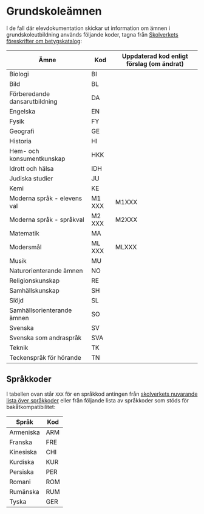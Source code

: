 Grundskoleämnen
===============
I de fall där elevdokumentation skickar ut information om ämnen i grundskoleutbildning används följande koder, tagna från [Skolverkets föreskrifter om betygskatalog](https://www.skolverket.se/regelverk/skolfs/skolfs?_xurl_=http%3A%2F%2Fwww5.skolverket.se%2Fwtpub%2Fws%2Fskolfs%2Fwpubext%2Ffs%2FRecord%3Fk%3D2263):

Ämne                           | Kod    | Uppdaterad kod enligt förslag (om ändrat)
-------------------------------|--------|-----------------------------------------
 Biologi                       | BI     |
 Bild                          | BL     |
 Förberedande dansarutbildning | DA     |
 Engelska                      | EN     |
 Fysik                         | FY     |
 Geografi                      | GE     |
 Historia                      | HI     |
 Hem- och konsumentkunskap     | HKK    |
 Idrott och hälsa              | IDH    |
 Judiska studier               | JU     |
 Kemi                          | KE     |
 Moderna språk - elevens val   | M1 XXX | M1XXX
 Moderna språk - språkval      | M2 XXX | M2XXX
 Matematik                     | MA     |
 Modersmål                     | ML XXX | MLXXX
 Musik                         | MU     |
 Naturorienterande ämnen       | NO     |
 Religionskunskap              | RE     |
 Samhällskunskap               | SH     |
 Slöjd                         | SL     |
 Samhällsorienterande ämnen    | SO     |
 Svenska                       | SV     |
 Svenska som andraspråk        | SVA    |
 Teknik                        | TK     |
 Teckenspråk för hörande       | TN     |

Språkkoder
----------
I tabellen ovan står `XXX` för en språkkod antingen från [skolverkets nuvarande lista över språkkoder](https://www.skolverket.se/om-skolverket/publikationer/visa-enskild-publikation?_xurl_=http%3A%2F%2Fwww5.skolverket.se%2Fwtpub%2Fws%2Fskolbok%2Fwpubext%2Ftrycksak%2FBlob%2Fpdf3343.pdf%3Fk%3D3343) eller från följande lista av språkkoder som stöds för bakåtkompatibilitet:

Språk     | Kod
----------|-----
Armeniska | ARM
Franska   | FRE
Kinesiska | CHI
Kurdiska  | KUR
Persiska  | PER
Romani    | ROM
Rumänska  | RUM
Tyska     | GER
